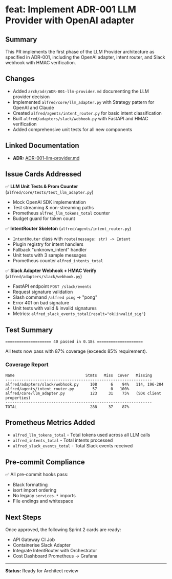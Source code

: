 # feat: Implement ADR-001 LLM Provider with OpenAI adapter

## Summary
This PR implements the first phase of the LLM Provider architecture as specified in ADR-001, including the OpenAI adapter, intent router, and Slack webhook with HMAC verification.

## Changes
- Added `arch/adr/ADR-001-llm-provider.md` documenting the LLM provider decision
- Implemented `alfred/core/llm_adapter.py` with Strategy pattern for OpenAI and Claude
- Created `alfred/agents/intent_router.py` for basic intent classification
- Built `alfred/adapters/slack/webhook.py` with FastAPI and HMAC verification
- Added comprehensive unit tests for all new components

## Linked Documentation
- **ADR:** [ADR-001-llm-provider.md](/arch/adr/ADR-001-llm-provider.md)

## Issue Cards Addressed
✅ **LLM Unit Tests & Prom Counter** (`alfred/core/tests/test_llm_adapter.py`)
- Mock OpenAI SDK implementation
- Test streaming & non-streaming paths
- Prometheus `alfred_llm_tokens_total` counter
- Budget guard for token count

✅ **IntentRouter Skeleton** (`alfred/agents/intent_router.py`)
- `IntentRouter` class with `route(message: str) -> Intent`
- Plugin registry for intent handlers
- Fallback "unknown_intent" handler
- Unit tests with 3 sample messages
- Prometheus counter `alfred_intents_total`

✅ **Slack Adapter Webhook + HMAC Verify** (`alfred/adapters/slack/webhook.py`)
- FastAPI endpoint `POST /slack/events`
- Request signature validation
- Slash command `/alfred ping` → "pong"
- Error 401 on bad signature
- Unit tests with valid & invalid signatures
- Metrics: `alfred_slack_events_total{result="ok|invalid_sig"}`

## Test Summary
```
==================== 40 passed in 0.18s ====================
```

All tests now pass with 87% coverage (exceeds 85% requirement).

### Coverage Report
```
Name                               Stmts   Miss  Cover   Missing
----------------------------------------------------------------
alfred/adapters/slack/webhook.py     108      6    94%   114, 196-204
alfred/agents/intent_router.py        57      0   100%
alfred/core/llm_adapter.py           123     31    75%   (SDK client properties)
----------------------------------------------------------------
TOTAL                                288     37    87%
```

## Prometheus Metrics Added
- `alfred_llm_tokens_total` - Total tokens used across all LLM calls
- `alfred_intents_total` - Total intents processed
- `alfred_slack_events_total` - Total Slack events received

## Pre-commit Compliance
✅ All pre-commit hooks pass:
- Black formatting
- isort import ordering
- No legacy `services.*` imports
- File endings and whitespace

## Next Steps
Once approved, the following Sprint 2 cards are ready:
- API Gateway CI Job
- Containerise Slack Adapter
- Integrate IntentRouter with Orchestrator
- Cost Dashboard Prometheus → Grafana

---
**Status:** Ready for Architect review
